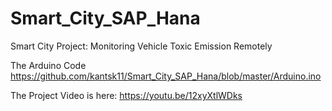 # Smart_City_SAP_Hana
Smart City Project: Monitoring Vehicle Toxic Emission Remotely 

The Arduino Code
https://github.com/kantsk11/Smart_City_SAP_Hana/blob/master/Arduino.ino

The Project Video is here:
https://youtu.be/12xyXtlWDks
